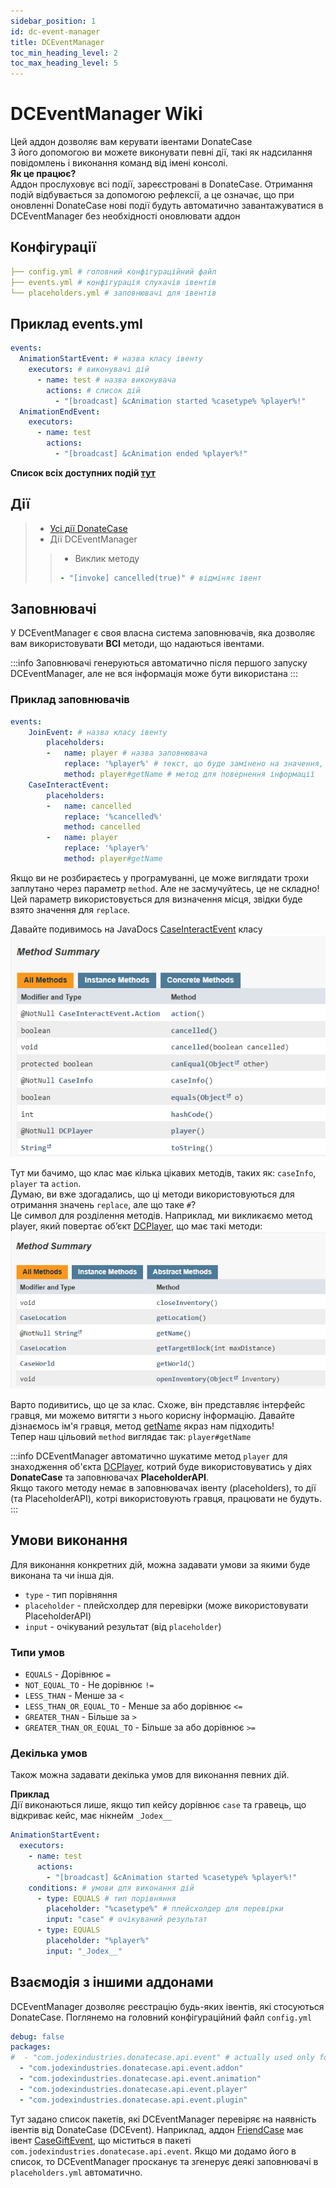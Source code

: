 ```yaml
---
sidebar_position: 1
id: dc-event-manager
title: DCEventManager
toc_min_heading_level: 2
toc_max_heading_level: 5
---
```


# DCEventManager Wiki
Цей аддон дозволяє вам керувати івентами DonateCase\
З його допомогою ви можете виконувати певні дії, такі як надсилання повідомлень і виконання команд від імені консолі.\
**Як це працює?**\
Аддон прослуховує всі події, зареєстровані в DonateCase.
Отримання подій відбувається за допомогою рефлексії, а це означає, що при оновленні DonateCase нові події будуть автоматично завантажуватися в DCEventManager без необхідності оновлювати аддон

## Конфігурації
```yaml
├── config.yml # головний конфігураційний файл
├── events.yml # конфігурація слухачів івентів
└── placeholders.yml # заповнювачі для івентів
```

## Приклад events.yml
```yml
events:
  AnimationStartEvent: # назва класу івенту
    executors: # виконувачі дій
      - name: test # назва виконувача
        actions: # список дій
          - "[broadcast] &cAnimation started %casetype% %player%!"
  AnimationEndEvent:
    executors:
      - name: test
        actions:
          - "[broadcast] &cAnimation ended %player%!"
```

**Список всіх доступних подій [тут](https://repo.jodex.xyz/javadoc/releases/com/jodexindustries/donatecase/api/2.1.0.0/raw/com/jodexindustries/donatecase/api/event/package-summary.html)**

## Дії
> - [Усі дії DonateCase](../items-settings#дії)
> - Дії DCEventManager
>> - Виклик методу
>> ```yaml
>> - "[invoke] cancelled(true)" # відміняє івент 
>> ```


## Заповнювачі
У DCEventManager є своя власна система заповнювачів, яка дозволяє вам використовувати **ВСІ** методи, що надаються івентами.

:::info
Заповнювачі генеруються автоматично після першого запуску DCEventManager, але не вся інформація може бути використана
:::

### Приклад заповнювачів
```yaml
events:
    JoinEvent: # назва класу івенту
        placeholders:
        -   name: player # назва заповнювача
            replace: '%player%' # текст, що буде замінено на значення, поверненого з метода
            method: player#getName # метод для повернення інформації
    CaseInteractEvent:
        placeholders:
        -   name: cancelled
            replace: '%cancelled%'
            method: cancelled
        -   name: player
            replace: '%player%'
            method: player#getName
```

Якщо ви не розбираєтесь у програмуванні, це може виглядати трохи заплутано через параметр `method`.
Але не засмучуйтесь, це не складно!\
Цей параметр використовується для визначення місця, звідки буде взято значення для `replace`.

Давайте подивимось на JavaDocs [CaseInteractEvent](https://repo.jodex.xyz/javadoc/releases/com/jodexindustries/donatecase/api/2.1.0.0/raw/com/jodexindustries/donatecase/api/event/player/CaseInteractEvent.html) класу\
![jd.png](../../assets/jd.png)

Тут ми бачимо, що клас має кілька цікавих методів, таких як: `caseInfo`, `player` та `action`.\
Думаю, ви вже здогадались, що ці методи використовуються для отримання значень `replace`, але що таке `#`?\
Це символ для розділення методів. Наприклад, ми викликаємо метод player, який повертає об’єкт [DCPlayer](https://repo.jodex.xyz/javadoc/releases/com/jodexindustries/donatecase/api/2.1.0.0/raw/com/jodexindustries/donatecase/api/platform/DCPlayer.html), що має такі методи:
![dcplayer.png](../../assets/dcplayer.png)

Варто подивитись, що це за клас. Схоже, він представляє інтерфейс гравця, ми можемо витягти з нього корисну інформацію. Давайте дізнаємось ім'я гравця, метод [getName](https://repo.jodex.xyz/javadoc/releases/com/jodexindustries/donatecase/api/2.1.0.0/raw/com/jodexindustries/donatecase/api/platform/DCPlayer.html#getName()) якраз нам підходить!\
Тепер наш цільовий `method` виглядає так: `player#getName`

:::info
DCEventManager автоматично шукатиме метод `player` для знаходження об'єкта [DCPlayer](https://repo.jodex.xyz/javadoc/releases/com/jodexindustries/donatecase/api/2.1.0.0/raw/com/jodexindustries/donatecase/api/platform/DCPlayer.html), котрий буде використовуватись у діях **DonateCase** та заповнювачах **PlaceholderAPI**.\
Якщо такого методу немає в заповнювачах івенту (placeholders), то дії (та PlaceholderAPI), котрі використовують гравця, працювати не будуть.
:::


## Умови виконання
Для виконання конкретних дій, можна задавати умови за якими буде виконана та чи інша дія.

- `type` - тип порівняння
- `placeholder` - плейсхолдер для перевірки (може використовувати PlaceholderAPI)
- `input` - очікуваний результат (від `placeholder`)

### Типи умов
- `EQUALS` - Дорівнює `=`
- `NOT_EQUAL_TO` - Не дорівнює `!=`
- `LESS_THAN` - Менше за `<`
- `LESS_THAN_OR_EQUAL_TO` - Менше за або дорівнює `<=`
- `GREATER_THAN` - Більше за `>`
- `GREATER_THAN_OR_EQUAL_TO` - Більше за або дорівнює `>=`

### Декілька умов
Також можна задавати декілька умов для виконання певних дій.

**Приклад**\
Дії виконаються лише, якщо тип кейсу дорівнює `case` та гравець, що відкриває кейс, має нікнейм `_Jodex__`
```yaml
AnimationStartEvent:
  executors:
    - name: test
      actions:
        - "[broadcast] &cAnimation started %casetype% %player%!"
    conditions: # умови для виконання дій
      - type: EQUALS # тип порівняння
        placeholder: "%casetype%" # плейсхолдер для перевірки
        input: "case" # очікуваний результат
      - type: EQUALS
        placeholder: "%player%"
        input: "_Jodex__"
```

## Взаємодія з іншими аддонами
DCEventManager дозволяє реєстрацію будь-яких івентів, які стосуються DonateCase.
Поглянемо на головний конфігураційний файл `config.yml`
```yaml
debug: false
packages:
#  - "com.jodexindustries.donatecase.api.event" # actually used only for FriendCase addon
  - "com.jodexindustries.donatecase.api.event.addon"
  - "com.jodexindustries.donatecase.api.event.animation"
  - "com.jodexindustries.donatecase.api.event.player"
  - "com.jodexindustries.donatecase.api.event.plugin"
```

Тут задано список пакетів, які DCEventManager перевіряє на наявність івентів від DonateCase (DCEvent).
Наприклад, аддон [FriendCase](https://www.spigotmc.org/resources/friendcase-donatecase-addon.114293/) має івент [CaseGiftEvent](https://github.com/Jodexx/DonateCase/blob/main/addons/FriendCase/src/main/java/com/jodexindustries/donatecase/api/event/CaseGiftEvent.java), що міститься в пакеті `com.jodexindustries.donatecase.api.event`. Якщо ми додамо його в список, то DCEventManager просканує та згенерує деякі заповнювачі в `placeholders.yml` автоматично.